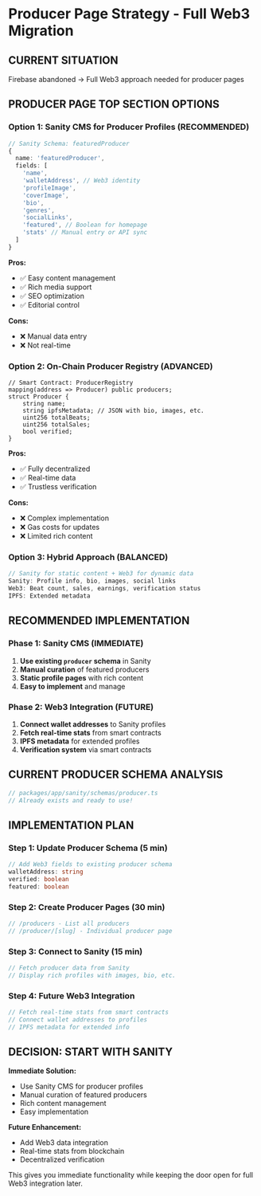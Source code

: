 # Producer Page Strategy - Full Web3 Migration

## CURRENT SITUATION
Firebase abandoned → Full Web3 approach needed for producer pages

## PRODUCER PAGE TOP SECTION OPTIONS

### Option 1: Sanity CMS for Producer Profiles (RECOMMENDED)
```typescript
// Sanity Schema: featuredProducer
{
  name: 'featuredProducer',
  fields: [
    'name',
    'walletAddress', // Web3 identity
    'profileImage',
    'coverImage', 
    'bio',
    'genres',
    'socialLinks',
    'featured', // Boolean for homepage
    'stats' // Manual entry or API sync
  ]
}
```

**Pros:**
- ✅ Easy content management
- ✅ Rich media support
- ✅ SEO optimization
- ✅ Editorial control

**Cons:**
- ❌ Manual data entry
- ❌ Not real-time

### Option 2: On-Chain Producer Registry (ADVANCED)
```solidity
// Smart Contract: ProducerRegistry
mapping(address => Producer) public producers;
struct Producer {
    string name;
    string ipfsMetadata; // JSON with bio, images, etc.
    uint256 totalBeats;
    uint256 totalSales;
    bool verified;
}
```

**Pros:**
- ✅ Fully decentralized
- ✅ Real-time data
- ✅ Trustless verification

**Cons:**
- ❌ Complex implementation
- ❌ Gas costs for updates
- ❌ Limited rich content

### Option 3: Hybrid Approach (BALANCED)
```typescript
// Sanity for static content + Web3 for dynamic data
Sanity: Profile info, bio, images, social links
Web3: Beat count, sales, earnings, verification status
IPFS: Extended metadata
```

## RECOMMENDED IMPLEMENTATION

### Phase 1: Sanity CMS (IMMEDIATE)
1. **Use existing `producer` schema** in Sanity
2. **Manual curation** of featured producers
3. **Static profile pages** with rich content
4. **Easy to implement** and manage

### Phase 2: Web3 Integration (FUTURE)
1. **Connect wallet addresses** to Sanity profiles
2. **Fetch real-time stats** from smart contracts
3. **IPFS metadata** for extended profiles
4. **Verification system** via smart contracts

## CURRENT PRODUCER SCHEMA ANALYSIS
```typescript
// packages/app/sanity/schemas/producer.ts
// Already exists and ready to use!
```

## IMPLEMENTATION PLAN

### Step 1: Update Producer Schema (5 min)
```typescript
// Add Web3 fields to existing producer schema
walletAddress: string
verified: boolean
featured: boolean
```

### Step 2: Create Producer Pages (30 min)
```typescript
// /producers - List all producers
// /producer/[slug] - Individual producer page
```

### Step 3: Connect to Sanity (15 min)
```typescript
// Fetch producer data from Sanity
// Display rich profiles with images, bio, etc.
```

### Step 4: Future Web3 Integration
```typescript
// Fetch real-time stats from smart contracts
// Connect wallet addresses to profiles
// IPFS metadata for extended info
```

## DECISION: START WITH SANITY

**Immediate Solution:**
- Use Sanity CMS for producer profiles
- Manual curation of featured producers  
- Rich content management
- Easy implementation

**Future Enhancement:**
- Add Web3 data integration
- Real-time stats from blockchain
- Decentralized verification

This gives you immediate functionality while keeping the door open for full Web3 integration later.